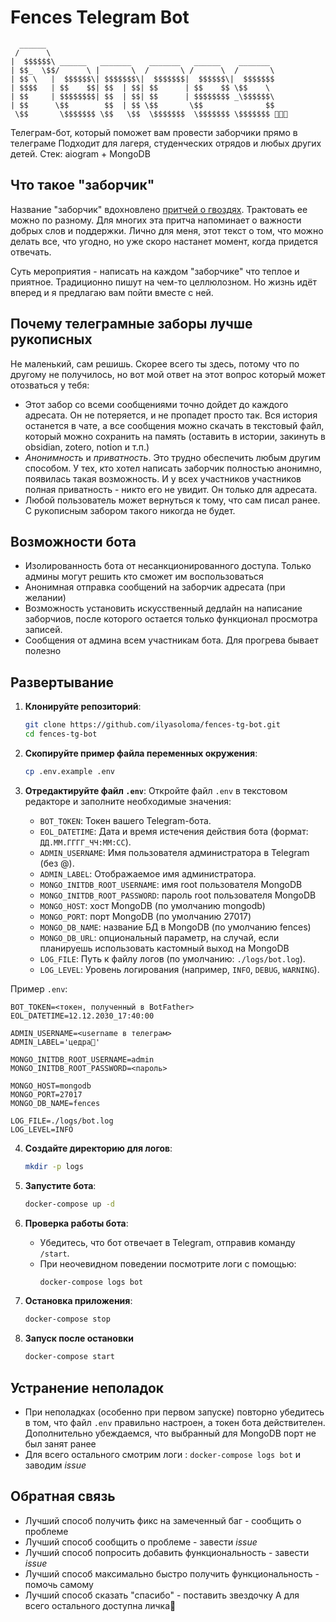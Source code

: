 # Fences Telegram Bot

```  
  ______ 
 /      \
|  $$$$$$\ ______   _______    _______   ______    _______ 
| $$_  \$$/      \ |       \  /       \ /      \  /       \
| $$ \   |  $$$$$$\| $$$$$$$\|  $$$$$$$|  $$$$$$\|  $$$$$$$
| $$$$   | $$    $$| $$  | $$| $$      | $$    $$ \$$    \ 
| $$     | $$$$$$$$| $$  | $$| $$      | $$$$$$$$ _\$$$$$$\
| $$      \$$        $$  | $$ \$$       \$$              $$
 \$$       \$$$$$$$ \$$   \$$  \$$$$$$$  \$$$$$$$ \$$$$$$$ 🚬🚬🚬
```

Телеграм-бот, который поможет вам провести заборчики прямо в телеграме Подходит для лагеря, студенческих отрядов и любых других детей. Стек: aiogram + MongoDB

## Что такое "заборчик"

Название "заборчик" вдохновлено [притчей о гвоздях](https://habr.com/ru/articles/25678/). Трактовать ее можно по разному. Для многих эта притча напоминает о важности добрых слов и поддержки. Лично для меня, этот текст о том, что можно делать все, что угодно, но уже скоро настанет момент, когда придется отвечать.

Суть мероприятия - написать на каждом "заборчике" что теплое и приятное. Традиционно пишут на чем-то целлюлозном. Но жизнь идёт вперед и я предлагаю вам пойти вместе с ней.

## Почему телеграмные заборы лучше рукописных

Не маленький, сам решишь. Скорее всего ты здесь, потому что по другому не получилось, но вот мой ответ на этот вопрос который может отозваться у тебя:

* Этот забор со всеми сообщениями точно дойдет до каждого адресата. Он не потеряется, и не пропадет просто так. Вся история останется в чате, а все сообщения можно скачать в текстовый файл, который можно сохранить на память (оставить в истории, закинуть в obsidian, zotero, notion и т.п.)
* *Анонимность* и *приватность*. Это трудно обеспечить любым другим способом. У тех, кто хотел написать заборчик полностью анонимно, появилась такая возможность. И у всех участников участников полная приватность - никто его не увидит. Он только для адресата.
* Любой пользователь может вернуться к тому, что сам писал ранее. С рукописным забором такого никогда не будет.

## Возможности бота
* Изолированность бота от несанкционированного доступа. Только админы могут решить кто сможет им воспользоваться
* Анонимная отправка сообщений на заборчик адресата (при желании)
* Возможность установить искусственный дедлайн на написание заборчиов, после которого остается только функционал просмотра записей.
* Сообщения от админа всем участникам бота. Для прогрева бывает полезно

## Развертывание

1. **Клонируйте репозиторий**:
   ```bash
   git clone https://github.com/ilyasoloma/fences-tg-bot.git
   cd fences-tg-bot
   ```

2. **Скопируйте пример файла переменных окружения**:
   ```bash
   cp .env.example .env
   ```

3. **Отредактируйте файл `.env`**:
   Откройте файл `.env` в текстовом редакторе и заполните необходимые значения:
    - `BOT_TOKEN`: Токен вашего Telegram-бота.
    - `EOL_DATETIME`: Дата и время истечения действия бота (формат: `ДД.ММ.ГГГГ_ЧЧ:ММ:СС`).
    - `ADMIN_USERNAME`: Имя пользователя администратора в Telegram (без @).
    - `ADMIN_LABEL`: Отображаемое имя администратора.
    - `MONGO_INITDB_ROOT_USERNAME`: имя root пользователя MongoDB
    - `MONGO_INITDB_ROOT_PASSWORD`: пароль root пользователя MongoDB
    - `MONGO_HOST`: хост MongoDB (по умолчанию mongodb)
    - `MONGO_PORT`: порт MongoDB (по умолчанию 27017)
    - `MONGO_DB_NAME`: название БД в MongoDB (по умолчанию fences)
    - `MONGO_DB_URL`: опциональный параметр, на случай, если планируешь использовать кастомный выход на MongoDB
    - `LOG_FILE`: Путь к файлу логов (по умолчанию: `./logs/bot.log`).
    - `LOG_LEVEL`: Уровень логирования (например, `INFO`, `DEBUG`, `WARNING`).

Пример `.env`:
   ```
BOT_TOKEN=<токен, полученный в BotFather>
EOL_DATETIME=12.12.2030_17:40:00

ADMIN_USERNAME=<username в телеграм>
ADMIN_LABEL='цедра🚬'

MONGO_INITDB_ROOT_USERNAME=admin
MONGO_INITDB_ROOT_PASSWORD=<пароль>

MONGO_HOST=mongodb
MONGO_PORT=27017
MONGO_DB_NAME=fences

LOG_FILE=./logs/bot.log
LOG_LEVEL=INFO
   ```

4. **Создайте директорию для логов**:
   ```bash
   mkdir -p logs
   ```

5. **Запустите бота**:
   ```bash
   docker-compose up -d
   ```

6. **Проверка работы бота**:
    - Убедитесь, что бот отвечает в Telegram, отправив команду `/start`.
    - При неочевидном поведении посмотрите логи с помощью:
      ```bash
      docker-compose logs bot
      ```

7. **Остановка приложения**:
   ```bash
   docker-compose stop
   ```
8. **Запуск после остановки**
   ```bash
   docker-compose start
   ```

## Устранение неполадок
- При неполадках (особенно при первом запуске) повторно убедитесь в том, что файл `.env` правильно настроен, а токен бота действителен. Дополнительно убеждаемся, что выбранный для MongoDB порт не был занят ранее
- Для всего остального смотрим логи : `docker-compose logs bot` и заводим *issue*

## Обратная связь
* Лучший способ получить фикс на замеченный баг - сообщить о проблеме
* Лучший способ сообщить о проблеме - завести *issue*
* Лучший способ попросить добавить функциональность - завести *issue*
* Лучший способ максимально быстро получить функциональность - помочь самому
* Лучший способ сказать "спасибо" - поставить звездочку
А для всего остального доступна личка🚬
